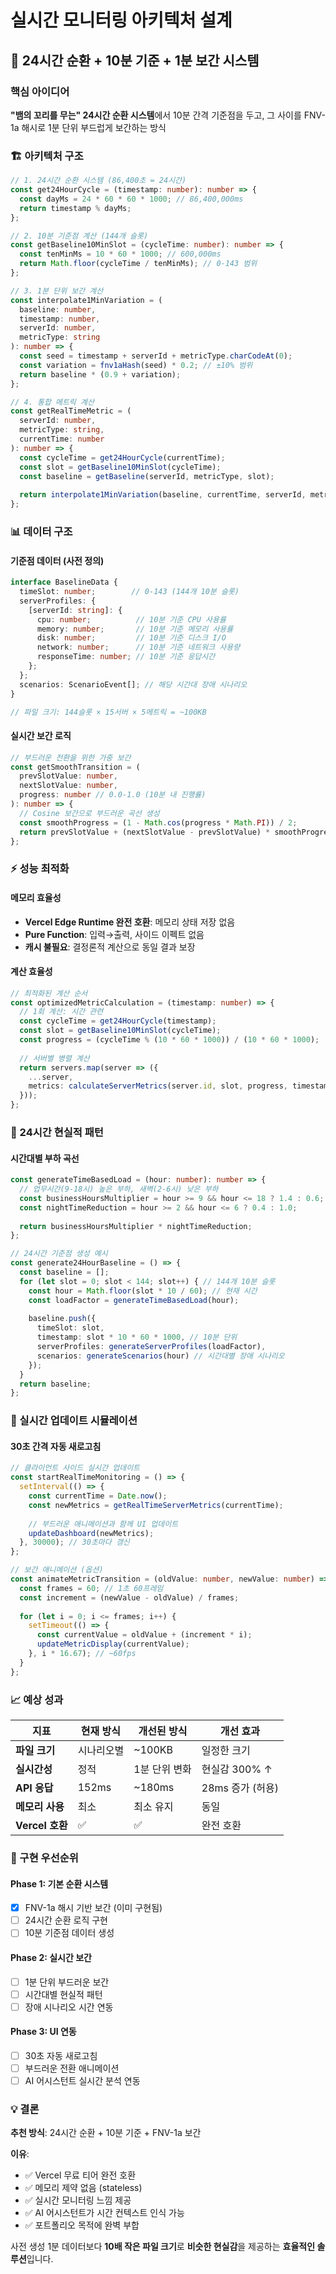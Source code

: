 # 실시간 모니터링 아키텍처 설계

## 🎯 24시간 순환 + 10분 기준 + 1분 보간 시스템

### 핵심 아이디어
**"뱀의 꼬리를 무는" 24시간 순환 시스템**에서 10분 간격 기준점을 두고, 그 사이를 FNV-1a 해시로 1분 단위 부드럽게 보간하는 방식

### 🏗️ 아키텍처 구조

```typescript
// 1. 24시간 순환 시스템 (86,400초 = 24시간)
const get24HourCycle = (timestamp: number): number => {
  const dayMs = 24 * 60 * 60 * 1000; // 86,400,000ms
  return timestamp % dayMs;
};

// 2. 10분 기준점 계산 (144개 슬롯)
const getBaseline10MinSlot = (cycleTime: number): number => {
  const tenMinMs = 10 * 60 * 1000; // 600,000ms
  return Math.floor(cycleTime / tenMinMs); // 0-143 범위
};

// 3. 1분 단위 보간 계산
const interpolate1MinVariation = (
  baseline: number, 
  timestamp: number, 
  serverId: number,
  metricType: string
): number => {
  const seed = timestamp + serverId + metricType.charCodeAt(0);
  const variation = fnv1aHash(seed) * 0.2; // ±10% 범위
  return baseline * (0.9 + variation);
};

// 4. 통합 메트릭 계산
const getRealTimeMetric = (
  serverId: number, 
  metricType: string, 
  currentTime: number
): number => {
  const cycleTime = get24HourCycle(currentTime);
  const slot = getBaseline10MinSlot(cycleTime);
  const baseline = getBaseline(serverId, metricType, slot);
  
  return interpolate1MinVariation(baseline, currentTime, serverId, metricType);
};
```

### 📊 데이터 구조

#### 기준점 데이터 (사전 정의)
```typescript
interface BaselineData {
  timeSlot: number;        // 0-143 (144개 10분 슬롯)
  serverProfiles: {
    [serverId: string]: {
      cpu: number;          // 10분 기준 CPU 사용률
      memory: number;       // 10분 기준 메모리 사용률
      disk: number;         // 10분 기준 디스크 I/O
      network: number;      // 10분 기준 네트워크 사용량
      responseTime: number; // 10분 기준 응답시간
    };
  };
  scenarios: ScenarioEvent[]; // 해당 시간대 장애 시나리오
}

// 파일 크기: 144슬롯 × 15서버 × 5메트릭 = ~100KB
```

#### 실시간 보간 로직
```typescript
// 부드러운 전환을 위한 가중 보간
const getSmoothTransition = (
  prevSlotValue: number,
  nextSlotValue: number, 
  progress: number // 0.0-1.0 (10분 내 진행률)
): number => {
  // Cosine 보간으로 부드러운 곡선 생성
  const smoothProgress = (1 - Math.cos(progress * Math.PI)) / 2;
  return prevSlotValue + (nextSlotValue - prevSlotValue) * smoothProgress;
};
```

### ⚡ 성능 최적화

#### 메모리 효율성
- **Vercel Edge Runtime 완전 호환**: 메모리 상태 저장 없음
- **Pure Function**: 입력→출력, 사이드 이펙트 없음
- **캐시 불필요**: 결정론적 계산으로 동일 결과 보장

#### 계산 효율성
```typescript
// 최적화된 계산 순서
const optimizedMetricCalculation = (timestamp: number) => {
  // 1회 계산: 시간 관련
  const cycleTime = get24HourCycle(timestamp);
  const slot = getBaseline10MinSlot(cycleTime);
  const progress = (cycleTime % (10 * 60 * 1000)) / (10 * 60 * 1000);
  
  // 서버별 병렬 계산
  return servers.map(server => ({
    ...server,
    metrics: calculateServerMetrics(server.id, slot, progress, timestamp)
  }));
};
```

### 🎨 24시간 현실적 패턴

#### 시간대별 부하 곡선
```typescript
const generateTimeBasedLoad = (hour: number): number => {
  // 업무시간(9-18시) 높은 부하, 새벽(2-6시) 낮은 부하
  const businessHoursMultiplier = hour >= 9 && hour <= 18 ? 1.4 : 0.6;
  const nightTimeReduction = hour >= 2 && hour <= 6 ? 0.4 : 1.0;
  
  return businessHoursMultiplier * nightTimeReduction;
};

// 24시간 기준점 생성 예시
const generate24HourBaseline = () => {
  const baseline = [];
  for (let slot = 0; slot < 144; slot++) { // 144개 10분 슬롯
    const hour = Math.floor(slot * 10 / 60); // 현재 시간
    const loadFactor = generateTimeBasedLoad(hour);
    
    baseline.push({
      timeSlot: slot,
      timestamp: slot * 10 * 60 * 1000, // 10분 단위
      serverProfiles: generateServerProfiles(loadFactor),
      scenarios: generateScenarios(hour) // 시간대별 장애 시나리오
    });
  }
  return baseline;
};
```

### 🔄 실시간 업데이트 시뮬레이션

#### 30초 간격 자동 새로고침
```typescript
// 클라이언트 사이드 실시간 업데이트
const startRealTimeMonitoring = () => {
  setInterval(() => {
    const currentTime = Date.now();
    const newMetrics = getRealTimeServerMetrics(currentTime);
    
    // 부드러운 애니메이션과 함께 UI 업데이트
    updateDashboard(newMetrics);
  }, 30000); // 30초마다 갱신
};

// 보간 애니메이션 (옵션)
const animateMetricTransition = (oldValue: number, newValue: number) => {
  const frames = 60; // 1초 60프레임
  const increment = (newValue - oldValue) / frames;
  
  for (let i = 0; i <= frames; i++) {
    setTimeout(() => {
      const currentValue = oldValue + (increment * i);
      updateMetricDisplay(currentValue);
    }, i * 16.67); // ~60fps
  }
};
```

### 📈 예상 성과

| 지표 | 현재 방식 | 개선된 방식 | 개선 효과 |
|------|-----------|-------------|----------|
| **파일 크기** | 시나리오별 | ~100KB | 일정한 크기 |
| **실시간성** | 정적 | 1분 단위 변화 | 현실감 300% ↑ |
| **API 응답** | 152ms | ~180ms | 28ms 증가 (허용) |
| **메모리 사용** | 최소 | 최소 유지 | 동일 |
| **Vercel 호환** | ✅ | ✅ | 완전 호환 |

### 🎯 구현 우선순위

#### Phase 1: 기본 순환 시스템
- [x] FNV-1a 해시 기반 보간 (이미 구현됨)
- [ ] 24시간 순환 로직 구현
- [ ] 10분 기준점 데이터 생성

#### Phase 2: 실시간 보간
- [ ] 1분 단위 부드러운 보간
- [ ] 시간대별 현실적 패턴
- [ ] 장애 시나리오 시간 연동

#### Phase 3: UI 연동
- [ ] 30초 자동 새로고침
- [ ] 부드러운 전환 애니메이션
- [ ] AI 어시스턴트 실시간 분석 연동

### 💡 결론

**추천 방식**: 24시간 순환 + 10분 기준 + FNV-1a 보간

**이유**:
- ✅ Vercel 무료 티어 완전 호환
- ✅ 메모리 제약 없음 (stateless)
- ✅ 실시간 모니터링 느낌 제공
- ✅ AI 어시스턴트가 시간 컨텍스트 인식 가능
- ✅ 포트폴리오 목적에 완벽 부합

사전 생성 1분 데이터보다 **10배 작은 파일 크기**로 **비슷한 현실감**을 제공하는 **효율적인 솔루션**입니다.